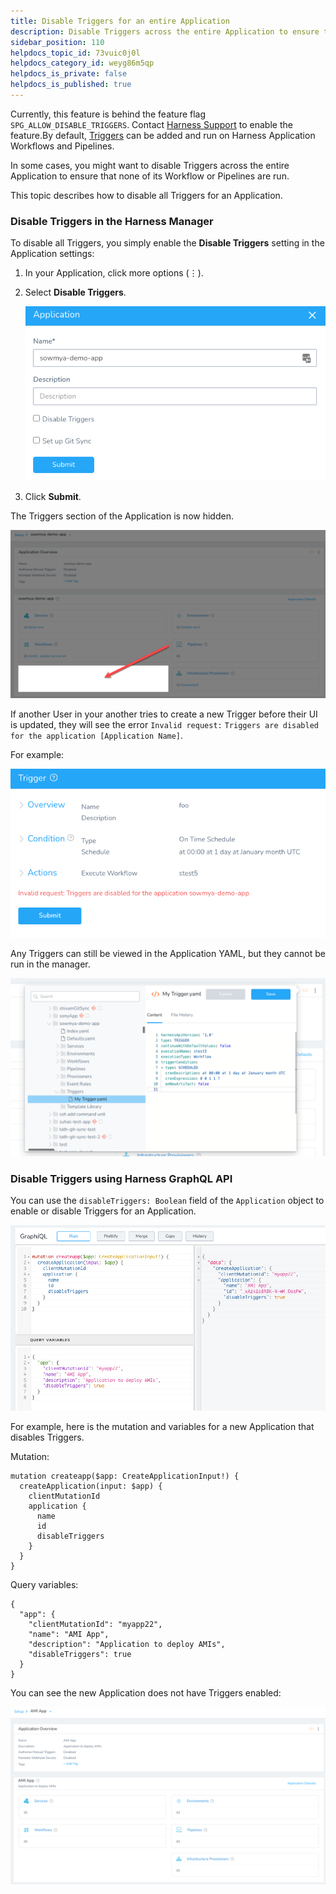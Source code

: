```yaml
---
title: Disable Triggers for an entire Application
description: Disable Triggers across the entire Application to ensure that none of its Workflow or Pipelines are run.
sidebar_position: 110
helpdocs_topic_id: 73vuic0j0l
helpdocs_category_id: weyg86m5qp
helpdocs_is_private: false
helpdocs_is_published: true
---
```


Currently, this feature is behind the feature flag `SPG_ALLOW_DISABLE_TRIGGERS`. Contact [Harness Support](mailto:support@harness.io) to enable the feature.By default, [Triggers](add-a-trigger-2.md) can be added and run on Harness Application Workflows and Pipelines. 

In some cases, you might want to disable Triggers across the entire Application to ensure that none of its Workflow or Pipelines are run.

This topic describes how to disable all Triggers for an Application.

### Disable Triggers in the Harness Manager

To disable all Triggers, you simply enable the **Disable Triggers** setting in the Application settings:

1. In your Application, click more options (⋮).
2. Select **Disable Triggers**.

   ![](./static/disable-triggers-for-an-entire-application-10.png)
   
3. Click **Submit**.

The Triggers section of the Application is now hidden.

![](./static/disable-triggers-for-an-entire-application-11.png)

If another User in your another tries to create a new Trigger before their UI is updated, they will see the error `Invalid request:` `Triggers are disabled for the application [Application Name]`.

For example:

![](./static/disable-triggers-for-an-entire-application-12.png)

Any Triggers can still be viewed in the Application YAML, but they cannot be run in the manager.

![](./static/disable-triggers-for-an-entire-application-13.png)

### Disable Triggers using Harness GraphQL API

You can use the `disableTriggers: Boolean` field of the `Application` object to enable or disable Triggers for an Application.

![](./static/disable-triggers-for-an-entire-application-14.png)

For example, here is the mutation and variables for a new Application that disables Triggers.

Mutation:


```
mutation createapp($app: CreateApplicationInput!) {  
  createApplication(input: $app) {  
    clientMutationId  
    application {  
      name  
      id  
      disableTriggers  
    }  
  }  
}
```
Query variables:


```
{  
  "app": {  
    "clientMutationId": "myapp22",  
    "name": "AMI App",  
    "description": "Application to deploy AMIs",  
    "disableTriggers": true  
  }  
}
```
You can see the new Application does not have Triggers enabled:

![](./static/disable-triggers-for-an-entire-application-15.png)